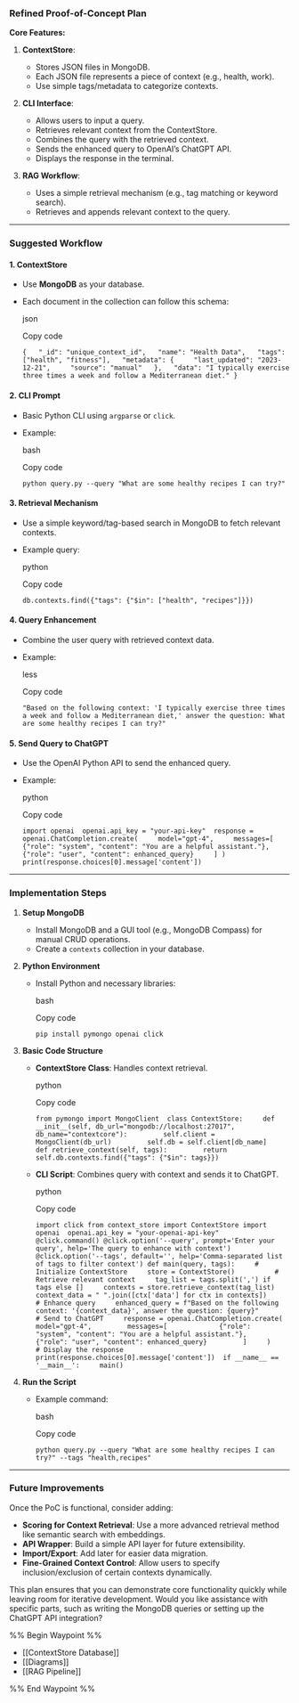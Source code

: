 ### Refined Proof-of-Concept Plan

**Core Features:**

1. **ContextStore**:
    
    - Stores JSON files in MongoDB.
    - Each JSON file represents a piece of context (e.g., health, work).
    - Use simple tags/metadata to categorize contexts.
2. **CLI Interface**:
    
    - Allows users to input a query.
    - Retrieves relevant context from the ContextStore.
    - Combines the query with the retrieved context.
    - Sends the enhanced query to OpenAI’s ChatGPT API.
    - Displays the response in the terminal.
3. **RAG Workflow**:
    
    - Uses a simple retrieval mechanism (e.g., tag matching or keyword search).
    - Retrieves and appends relevant context to the query.

---

### Suggested Workflow

#### 1. ContextStore

- Use **MongoDB** as your database.
- Each document in the collection can follow this schema:
    
    json
    
    Copy code
    
    `{   "_id": "unique_context_id",   "name": "Health Data",   "tags": ["health", "fitness"],   "metadata": {     "last_updated": "2023-12-21",     "source": "manual"   },   "data": "I typically exercise three times a week and follow a Mediterranean diet." }`
    

#### 2. CLI Prompt

- Basic Python CLI using `argparse` or `click`.
- Example:
    
    bash
    
    Copy code
    
    `python query.py --query "What are some healthy recipes I can try?"`
    

#### 3. Retrieval Mechanism

- Use a simple keyword/tag-based search in MongoDB to fetch relevant contexts.
- Example query:
    
    python
    
    Copy code
    
    `db.contexts.find({"tags": {"$in": ["health", "recipes"]}})`
    

#### 4. Query Enhancement

- Combine the user query with retrieved context data.
- Example:
    
    less
    
    Copy code
    
    `"Based on the following context: 'I typically exercise three times a week and follow a Mediterranean diet,' answer the question: What are some healthy recipes I can try?"`
    

#### 5. Send Query to ChatGPT

- Use the OpenAI Python API to send the enhanced query.
- Example:
    
    python
    
    Copy code
    
    `import openai  openai.api_key = "your-api-key"  response = openai.ChatCompletion.create(     model="gpt-4",     messages=[         {"role": "system", "content": "You are a helpful assistant."},         {"role": "user", "content": enhanced_query}     ] ) print(response.choices[0].message['content'])`
    

---

### Implementation Steps

1. **Setup MongoDB**
    
    - Install MongoDB and a GUI tool (e.g., MongoDB Compass) for manual CRUD operations.
    - Create a `contexts` collection in your database.
2. **Python Environment**
    
    - Install Python and necessary libraries:
        
        bash
        
        Copy code
        
        `pip install pymongo openai click`
        
3. **Basic Code Structure**
    
    - **ContextStore Class**: Handles context retrieval.
        
        python
        
        Copy code
        
        `from pymongo import MongoClient  class ContextStore:     def __init__(self, db_url="mongodb://localhost:27017", db_name="contextcore"):         self.client = MongoClient(db_url)         self.db = self.client[db_name]      def retrieve_context(self, tags):         return self.db.contexts.find({"tags": {"$in": tags}})`
        
    - **CLI Script**: Combines query with context and sends it to ChatGPT.
        
        python
        
        Copy code
        
        `import click from context_store import ContextStore import openai  openai.api_key = "your-openai-api-key"  @click.command() @click.option('--query', prompt='Enter your query', help='The query to enhance with context') @click.option('--tags', default='', help='Comma-separated list of tags to filter context') def main(query, tags):     # Initialize ContextStore     store = ContextStore()          # Retrieve relevant context     tag_list = tags.split(',') if tags else []     contexts = store.retrieve_context(tag_list)     context_data = " ".join([ctx['data'] for ctx in contexts])          # Enhance query     enhanced_query = f"Based on the following context: '{context_data}', answer the question: {query}"          # Send to ChatGPT     response = openai.ChatCompletion.create(         model="gpt-4",         messages=[             {"role": "system", "content": "You are a helpful assistant."},             {"role": "user", "content": enhanced_query}         ]     )          # Display the response     print(response.choices[0].message['content'])  if __name__ == '__main__':     main()`
        
4. **Run the Script**
    
    - Example command:
        
        bash
        
        Copy code
        
        `python query.py --query "What are some healthy recipes I can try?" --tags "health,recipes"`
        

---

### Future Improvements

Once the PoC is functional, consider adding:

- **Scoring for Context Retrieval**: Use a more advanced retrieval method like semantic search with embeddings.
- **API Wrapper**: Build a simple API layer for future extensibility.
- **Import/Export**: Add later for easier data migration.
- **Fine-Grained Context Control**: Allow users to specify inclusion/exclusion of certain contexts dynamically.

This plan ensures that you can demonstrate core functionality quickly while leaving room for iterative development. Would you like assistance with specific parts, such as writing the MongoDB queries or setting up the ChatGPT API integration?

%% Begin Waypoint %%
- [[ContextStore Database]]
- [[Diagrams]]
- [[RAG Pipeline]]

%% End Waypoint %%
